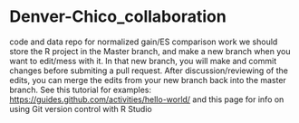 # Denver-Chico_collaboration
code and data repo for normalized gain/ES comparison work
we should store the R project in the Master branch, and make a new branch when you want to edit/mess with it. In that new branch, you will make and commit changes before submiting a pull request. After discussion/reviewing of the edits, you can merge the edits from your new branch back into the master branch. See this tutorial for examples: https://guides.github.com/activities/hello-world/ and this page for info on using Git version control with R Studio
